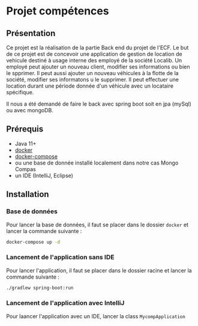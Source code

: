 # Projet compétences

## Présentation

Ce projet est la réalisation de la partie Back end du projet de l'ECF. Le but de ce projet est de concevoir une application de gestion de location de vehicule destiné
à usage interne des employé de la société Localib.
Un employé peut ajouter un nouveau client, modifier ses informations ou bien le spprimer.
Il peut aussi ajouter un nouveau véhicules à la flotte de la société, modifier ses informatons u le supprimer.
Il peut effectuer une location durant une période donnée d'un véhicule avec un locataire spécifique.

Il nous a été demandé de faire le back avec spring boot soit en jpa (mySql) ou avec mongoDB.

## Prérequis

- Java 11+
- [docker](https://docs.docker.com/get-docker/)
- [docker-compose](https://docs.docker.com/compose/install/)
- ou une base de donnée installé localement dans notre cas Mongo Compas
- un IDE (IntelliJ, Eclipse)

## Installation

### Base de données

Pour lancer la base de données, il faut se placer dans le dossier `docker` et lancer la commande suivante :

```bash
docker-compose up -d
```

### Lancement de l'application sans IDE

Pour lancer l'application, il faut se placer dans le dossier racine et lancer la commande suivante :

```bash
./gradlew spring-boot:run
```

### Lancement de l'application avec IntelliJ

Pour laancer l'application avec un IDE, lancer la class `MycompApplication`
